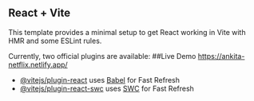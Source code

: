 ## React + Vite

This template provides a minimal setup to get React working in Vite with HMR and some ESLint rules.

Currently, two official plugins are available:
  ##Live Demo https://ankita-netflix.netlify.app/

- [@vitejs/plugin-react](https://github.com/vitejs/vite-plugin-react/blob/main/packages/plugin-react/README.md) uses [Babel](https://babeljs.io/) for Fast Refresh
- [@vitejs/plugin-react-swc](https://github.com/vitejs/vite-plugin-react-swc) uses [SWC](https://swc.rs/) for Fast Refresh

